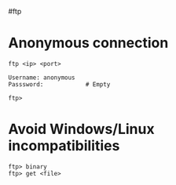 #ftp
# Anonymous connection
```
ftp <ip> <port>

Username: anonymous
Passsword:            # Empty

ftp> 
```

# Avoid Windows/Linux incompatibilities
```
ftp> binary
ftp> get <file>
```